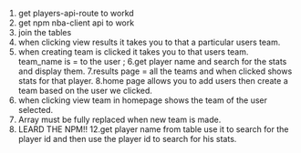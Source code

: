 1. get  players-api-route to workd
2. get npm nba-client api to work
3. join the tables
4. when clicking view results it takes you to that a particular users team.
5. when creating team is clicked it takes you to that users team. team_name is = to the user ;
6.get player name and search for the stats and display them.
7.results page = all the teams and when clicked shows stats for that player.
8.home page allows you to add users then create a team based on the user we clicked.
9. when clicking view team in homepage shows the team of the user selected.
10. Array must be fully replaced when new team is made.
11. LEARD THE NPM!!
12.get player name from table use it to search for the player id and then use the player id to search for his stats.


